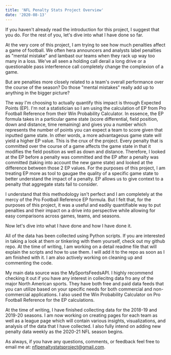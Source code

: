 ```yaml
---
title: 'NFL Penalty Stats Project Overview'
date: '2020-08-13'
---
```


If you haven't already read the introduction for this project, I suggest that you do. For the rest of you, let's dive into what I have done so far. 

At the very core of this project, I am trying to see how much penalties affect a game of football. We often hera announcers and analysts label penalties as "mental mistake" and lambast our teams when they rack up way too many in a loss. We've all seen a holding call derail a long drive or a questionable pass interference call completely change the complexion of a game. 

But are penalties more closely related to a team's overall performance over the course of the season? Do those "mental mistakes" really add up to anything in the bigger picture?

The way I'm choosing to actually quantify this impact is through Expected Points (EP). I'm not a statistician so I am using the calculation of EP from Pro Football Reference from their Win Probability Calculator. In essence, the EP formula takes in a particular game state (score differential, field position, down and distance, time remaining) and gives you a number which represents the number of points you can expect a team to score given that inputted game state. In other words, a more advantageous game state will yield a higher EP value. This is the crux of the project. Every penalty that is committed over the course of a game affects the game state in that it modifies the field position as well as down and distance. Therefore, I looked at the EP before a penalty was committed and the EP after a penalty was committed (taking into account the new game state) and looked at the difference between those 2 EP values. For the purposes of this project, I am treating EP more as tool to gaugae the quality of a specific game state to better understand the impact of a penalty. EP allows us to give context to a penalty that aggregate stats fail to consider. 

I understand that this methodology isn't perfect and I am completely at the mercy of the Pro Football Reference EP formula. But I felt that, for the purposes of this project, it was a useful and eadily quantifiable way to put penalties and their impact on a drive into perspective while allowing for easy comparisons across games, teams, and seasons. 

Now let's dive into what I have done and how I have done it.

All of the data has been collected using Python scripts. If you are interested in taking a look at them or tinkering with them yourself, check out my github repo. At the time of writing, I am working on a detail readme file that will explain the scripts and how to use them. I will add it to the repo as soon as I am finished with it. I am also actively working on cleaning up and commenting the code.

My main data source was the MySportsFeedsAPI. I highly recommend checking it out if you have any interest in collecitng data fro any of the major North American sports. They have both free and paid data feeds that you can utilize based on your specific needs for both commercial and non-commercial applications. I also used the Win Probability Calculator on Pro Football Reference for the EP calculations.

At the time of writing, I have finished collecting data for the 2018-19 and 2019-20 seasons. I am now working on creating pages for each team as well as a league page which will contain various insights, visualizations, and analysis of the data that I have collected. I also fully intend on adding new penalty data weekly as the 2020-21 NFL season begins. 

As always, if you have any questions, comments, or feedback feel free to email me at: <a href="mailto: nflpenaltystatsproject@gmail.com" target="_top">nflpenaltystatsproject@gmail.com</a>.
